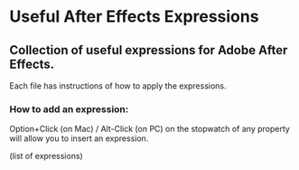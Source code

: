 # Useful After Effects Expressions

## Collection of useful expressions for Adobe After Effects.

Each file has instructions of how to apply the expressions.

### How to add an expression:
Option+Click (on Mac) / Alt-Click (on PC) on the stopwatch of any property will allow you to insert an expression.

(list of expressions)
